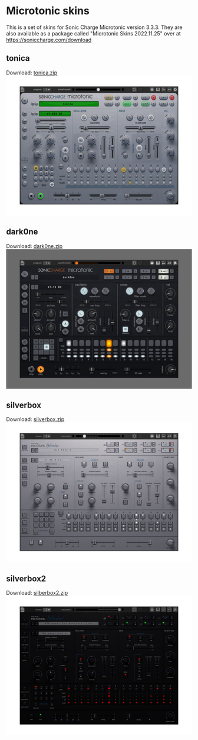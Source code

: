 # Microtonic skins

This is a set of skins for Sonic Charge Microtonic version 3.3.3. They are also available as a package called "Microtonic Skins 2022.11.25" over at https://soniccharge.com/download 

## tonica
Download: [tonica.zip](tonica.zip)
![preview](tonicA-preview.jpg)

## dark0ne
Download: [dark0ne.zip](dark0ne.zip)
![preview](dark0ne-preview.jpg)

## silverbox
Download: [silverbox.zip](silverbox.zip)
![preview](silverbox-preview.jpg)

## silverbox2
Download: [silberbox2.zip](silberbox2.zip)
![preview](silverbox2-preview.jpg)